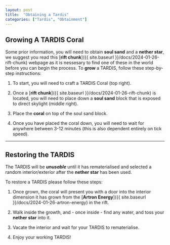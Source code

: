 ```yaml
---
layout: post
title:  "Obtaining a Tardis"
categories: ["Tardis", "Obtainment"]
---
```


## Growing A TARDIS Coral
Some prior information, you will need to obtain **soul sand** and a **nether star**, 
we suggest you read this [**rift chunk**]({{ site.baseurl }}/docs/2024-01-26-rift-chunk) webpage as it is nessesary to find one of these in the world before you can begin the process.
To **grow** a TARDIS, follow these step-by-step instructions: 

1. To start, you will need to craft a TARDIS Coral (top right).

2. Once a [**rift chunk**]({{ site.baseurl }}/docs/2024-01-26-rift-chunk) is located, you will need to place down a **soul sand** block that is exposed to direct skylight (middle right).

3. Place the **coral** on top of the soul sand block.

4. Once you have placed the coral down, you will need to wait for anywhere between 3-12 minutes (this is also dependent entirely on tick speed).

---

## Restoring the TARDIS
The TARDIS will be ***unusable*** until it has rematerialised and selected a random interior/exterior after the **nether star** has been used.

To restore a TARDIS please follow these steps:

1. Once grown, the coral will present you with a door into the interior dimension it has grown from the [**Artron Energy**]({{ site.baseurl }}/docs/2024-01-26-artron-energy) in the rift.

2. Walk inside the growth, and - once inside - find any water, and toss your **nether star** into it.

3. Vacate the interior and wait for your TARDIS to rematerialise.

4. Enjoy your working TARDIS!

